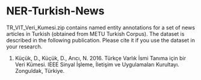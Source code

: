 # NER-Turkish-News

TR_VIT_Veri_Kumesi.zip contains named entity annotations for a set of news articles in Turkish (obtained from METU Turkish Corpus). The dataset is described in the following publication. Please cite it if you use the dataset in your research.

1)	Küçük, D., Küçük, D., Arıcı, N. 2016. Türkçe Varlık İsmi Tanıma için bir Veri Kümesi. IEEE Sinyal İşleme, İletişim ve Uygulamaları Kurultayı. Zonguldak, Türkiye.
